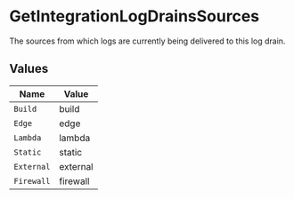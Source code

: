 # GetIntegrationLogDrainsSources

The sources from which logs are currently being delivered to this log drain.


## Values

| Name       | Value      |
| ---------- | ---------- |
| `Build`    | build      |
| `Edge`     | edge       |
| `Lambda`   | lambda     |
| `Static`   | static     |
| `External` | external   |
| `Firewall` | firewall   |